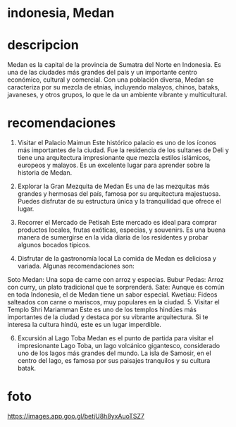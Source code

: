 # indonesia, Medan

# descripcion
Medan es la capital de la provincia de Sumatra del Norte en Indonesia. Es una de las ciudades más grandes del país y un importante centro económico, cultural y comercial. Con una población diversa, Medan se caracteriza por su mezcla de etnias, incluyendo malayos, chinos, bataks, javaneses, y otros grupos, lo que le da un ambiente vibrante y multicultural.

# recomendaciones
1. Visitar el Palacio Maimun
Este histórico palacio es uno de los íconos más importantes de la ciudad. Fue la residencia de los sultanes de Deli y tiene una arquitectura impresionante que mezcla estilos islámicos, europeos y malayos. Es un excelente lugar para aprender sobre la historia de Medan.

2. Explorar la Gran Mezquita de Medan
Es una de las mezquitas más grandes y hermosas del país, famosa por su arquitectura majestuosa. Puedes disfrutar de su estructura única y la tranquilidad que ofrece el lugar.

3. Recorrer el Mercado de Petisah
Este mercado es ideal para comprar productos locales, frutas exóticas, especias, y souvenirs. Es una buena manera de sumergirse en la vida diaria de los residentes y probar algunos bocados típicos.

4. Disfrutar de la gastronomía local
La comida de Medan es deliciosa y variada. Algunas recomendaciones son:

Soto Medan: Una sopa de carne con arroz y especias.
Bubur Pedas: Arroz con curry, un plato tradicional que te sorprenderá.
Sate: Aunque es común en toda Indonesia, el de Medan tiene un sabor especial.
Kwetiau: Fideos salteados con carne o mariscos, muy populares en la ciudad.
5. Visitar el Templo Shri Mariamman
Este es uno de los templos hindúes más importantes de la ciudad y destaca por su vibrante arquitectura. Si te interesa la cultura hindú, este es un lugar imperdible.

6. Excursión al Lago Toba
Medan es el punto de partida para visitar el impresionante Lago Toba, un lago volcánico gigantesco, considerado uno de los lagos más grandes del mundo. La isla de Samosir, en el centro del lago, es famosa por sus paisajes tranquilos y su cultura batak.

# foto
https://images.app.goo.gl/betjU8h8yxAuoTSZ7

